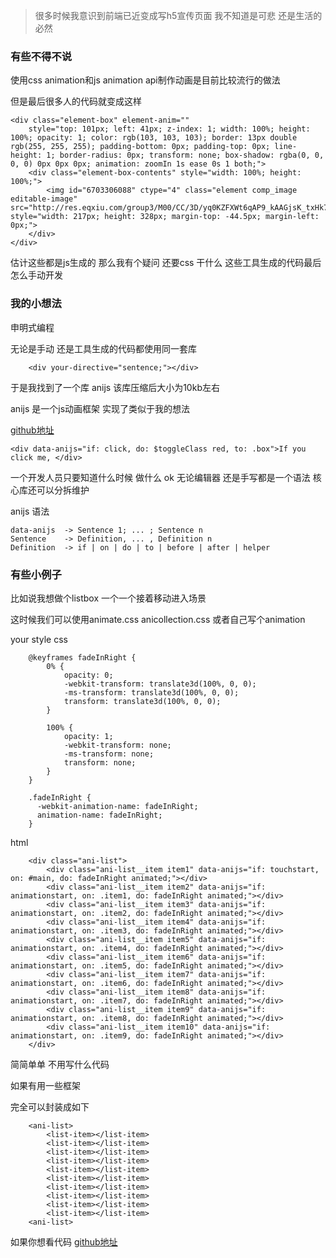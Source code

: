 > 很多时候我意识到前端已近变成写h5宣传页面 我不知道是可悲 还是生活的必然

### 有些不得不说

使用css animation和js animation api制作动画是目前比较流行的做法

但是最后很多人的代码就变成这样

```
<div class="element-box" element-anim="" 
	style="top: 101px; left: 41px; z-index: 1; width: 100%; height: 100%; opacity: 1; color: rgb(103, 103, 103); border: 13px double rgb(255, 255, 255); padding-bottom: 0px; padding-top: 0px; line-height: 1; border-radius: 0px; transform: none; box-shadow: rgba(0, 0, 0, 0) 0px 0px 0px; animation: zoomIn 1s ease 0s 1 both;">
	<div class="element-box-contents" style="width: 100%; height: 100%;">
		<img id="6703306088" ctype="4" class="element comp_image editable-image" src="http://res.eqxiu.com/group3/M00/CC/3D/yq0KZFXWt6qAP9_kAAGjsK_txHk736.png" style="width: 217px; height: 328px; margin-top: -44.5px; margin-left: 0px;">
	</div>
</div>
```

估计这些都是js生成的 那么我有个疑问 还要css 干什么 
这些工具生成的代码最后怎么手动开发

### 我的小想法

申明式编程 

无论是手动 还是工具生成的代码都使用同一套库

```
	<div your-directive="sentence;"></div>
```

于是我找到了一个库 anijs 该库压缩后大小为10kb左右

anijs 是一个js动画框架 实现了类似于我的想法

[github地址](https://github.com/anijs/anijs)

```
<div data-anijs="if: click, do: $toggleClass red, to: .box">If you click me, </div>
```
一个开发人员只要知道什么时候 做什么 ok 无论编辑器 还是手写都是一个语法 核心库还可以分拆维护


anijs 语法
```
data-anijs  -> Sentence 1; ... ; Sentence n
Sentence    -> Definition, ... , Definition n
Definition  -> if | on | do | to | before | after | helper
```

### 有些小例子

比如说我想做个listbox 一个一个接着移动进入场景


这时候我们可以使用animate.css anicollection.css 或者自己写个animation

your style css
```
	@keyframes fadeInRight {
		0% {
			opacity: 0;
			-webkit-transform: translate3d(100%, 0, 0);
			-ms-transform: translate3d(100%, 0, 0);
			transform: translate3d(100%, 0, 0);
		}
		
		100% {
			opacity: 1;
			-webkit-transform: none;
			-ms-transform: none;
			transform: none;
		}
	}
	
	.fadeInRight {
	  -webkit-animation-name: fadeInRight;
	  animation-name: fadeInRight;
	}
```

html 
```
    <div class="ani-list">
        <div class="ani-list__item item1" data-anijs="if: touchstart, on: #main, do: fadeInRight animated;"></div>
        <div class="ani-list__item item2" data-anijs="if: animationstart, on: .item1, do: fadeInRight animated;"></div>
        <div class="ani-list__item item3" data-anijs="if: animationstart, on: .item2, do: fadeInRight animated;"></div>
        <div class="ani-list__item item4" data-anijs="if: animationstart, on: .item3, do: fadeInRight animated;"></div>
        <div class="ani-list__item item5" data-anijs="if: animationstart, on: .item4, do: fadeInRight animated;"></div>
        <div class="ani-list__item item6" data-anijs="if: animationstart, on: .item5, do: fadeInRight animated;"></div>
        <div class="ani-list__item item7" data-anijs="if: animationstart, on: .item6, do: fadeInRight animated;"></div>
        <div class="ani-list__item item8" data-anijs="if: animationstart, on: .item7, do: fadeInRight animated;"></div>
        <div class="ani-list__item item9" data-anijs="if: animationstart, on: .item8, do: fadeInRight animated;"></div>
        <div class="ani-list__item item10" data-anijs="if: animationstart, on: .item9, do: fadeInRight animated;"></div>
    </div>
```

简简单单 不用写什么代码

如果有用一些框架

完全可以封装成如下

```
	<ani-list>
		<list-item></list-item>
		<list-item></list-item>
		<list-item></list-item>
		<list-item></list-item>
		<list-item></list-item>
		<list-item></list-item>
		<list-item></list-item>
		<list-item></list-item>
		<list-item></list-item>
		<list-item></list-item>
	<ani-list>
```

如果你想看代码
[github地址](https://github.com/andypinet/zhilizhili-animation)